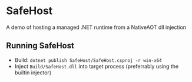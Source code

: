 # SafeHost

A demo of hosting a managed .NET runtime from a NativeAOT dll injection

## Running SafeHost

- Build: `dotnet publish SafeHost/SafeHost.csproj -r win-x64`
- Inject `Build/SafeHost.dll` into target process (preferrably using the builtin injector)